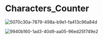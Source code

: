 # Characters_Counter

![5070c30a-7879-498a-b9e1-fa413c96a84d](https://github.com/user-attachments/assets/2bef869f-b42b-4e8f-abd0-aaef74b6b914)

![9940b160-1ad3-40d9-aa05-96ed25f749e2](https://github.com/user-attachments/assets/7951433e-21da-4415-a007-cda19a5a4461)
